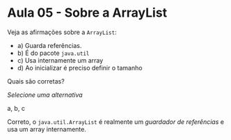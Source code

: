 # Aula 05 - Sobre a ArrayList

Veja as afirmações sobre a `ArrayList`:

- a) Guarda referências.
- b) É do pacote `java.util`
- c) Usa internamente um array
- d) Ao inicializar é preciso definir o tamanho

Quais são corretas?

*Selecione uma alternativa*

a, b, c

Correto, o `java.util.ArrayList` é realmente um *guardador de referências* e usa um array internamente.